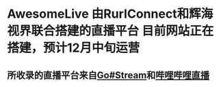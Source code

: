# AwesomeLive 由RurIConnect和辉海视界联合搭建的直播平台 目前网站正在搭建，预计12月中旬运营
## 所收录的直播平台来自[Go#Stream](gostream.live)和[哔哩哔哩直播](live.bilibili.com)
